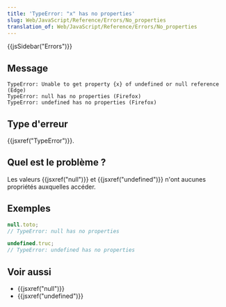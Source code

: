 ```yaml
---
title: 'TypeError: "x" has no properties'
slug: Web/JavaScript/Reference/Errors/No_properties
translation_of: Web/JavaScript/Reference/Errors/No_properties
---
```


{{jsSidebar("Errors")}}

## Message

```
TypeError: Unable to get property {x} of undefined or null reference (Edge)
TypeError: null has no properties (Firefox)
TypeError: undefined has no properties (Firefox)
```

## Type d'erreur

{{jsxref("TypeError")}}.

## Quel est le problème ?

Les valeurs {{jsxref("null")}} et {{jsxref("undefined")}} n'ont aucunes propriétés auxquelles accéder.

## Exemples

```js example-bad
null.toto;
// TypeError: null has no properties

undefined.truc;
// TypeError: undefined has no properties
```

## Voir aussi

- {{jsxref("null")}}
- {{jsxref("undefined")}}
